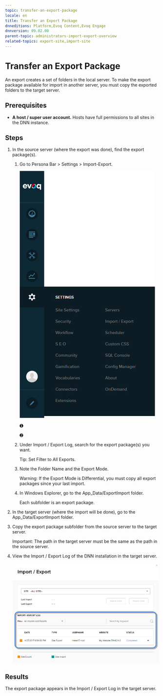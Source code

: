 ```yaml
---
topic: transfer-an-export-package
locale: en
title: Transfer an Export Package
dnneditions: Platform,Evoq Content,Evoq Engage
dnnversion: 09.02.00
parent-topic: administrators-import-export-overview
related-topics: export-site,import-site
---
```


# Transfer an Export Package

An export creates a set of folders in the local server. To make the export package available for import in another server, you must copy the exported folders to the target server.

## Prerequisites

*   **A host / super user account.** Hosts have full permissions to all sites in the DNN instance.

## Steps

1.  In the source server (where the export was done), find the export package(s).
    1.  Go to Persona Bar \> Settings \> Import-Export.
        
        ![Persona Bar > Settings > Import-Export](img/scr-pbar-host-Settings-E91.png)
        
        ➊
        
        ➋
        
    2.  Under Import / Export Log, search for the export package(s) you want.
        
        Tip: Set Filter to All Exports.
        
    3.  Note the Folder Name and the Export Mode.
        
        Warning: If the Export Mode is Differential, you must copy all export packages since your last import.
        
    4.  In Windows Explorer, go to the App_Data/ExportImport folder.
        
        Each subfolder is an export package.
        
2.  In the target server (where the import will be done), go to the App_Data/ExportImport folder.
3.  Copy the export package subfolder from the source server to the target server.
    
    Important: The path in the target server must be the same as the path in the source server.
    
4.  View the Import / Export Log of the DNN installation in the target server.
    
      
    
    ![Import / Export Log](img/scr-Settings-ImportExport-Log-E91.png)
    
      
    

## Results

The export package appears in the Import / Export Log in the target server.